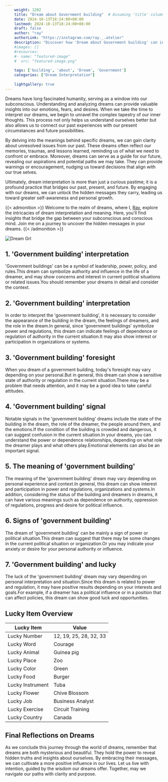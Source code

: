 ```yaml
---
    weight: 1202
    title: "Dream about Government building"  # Assuming 'title' column exists
    date: 2024-10-13T18:24:00+08:00
    lastmod: 2024-10-13T18:24:00+08:00
    draft: false
    author: "ray"
    authorLink: "https://instagram.com/ray._.atelier"
    description: "Discover how 'Dream about Government building' can interpret your future and uncover its significant meanings in your life."
    #images: []
    #resources:
    #- name: "featured-image"
    #  src: "featured-image.png"
    
    tags: ['building', 'about', 'Dream', 'Government']
    categories: ["Dream Interpretation"]
    
    lightgallery: true
---
```

    
Dreams have long fascinated humanity, serving as a window into our subconscious. Understanding and analyzing dreams can provide valuable insights into our emotions, fears, and desires. When we take the time to interpret our dreams, we begin to unravel the complex tapestry of our inner thoughts. This process not only helps us understand ourselves better but also allows us to connect our past experiences with our present circumstances and future possibilities.

By delving into the meanings behind specific dreams, we can gain clarity about unresolved issues from our past. These dreams often reflect our memories, traumas, and lessons learned, reminding us of what we need to confront or embrace. Moreover, dreams can serve as a guide for our future, revealing our aspirations and potential paths we may take. They can provide warnings or encouragement, nudging us toward decisions that align with our true selves.

Ultimately, dream interpretation is more than just a curious pastime; it is a profound practice that bridges our past, present, and future. By engaging with our dreams, we can unlock the hidden messages they carry, leading us toward greater self-awareness and personal growth.

{{< admonition >}}
Welcome to the realm of dreams, where I, [Ray](https://instagram.com/ray._.atelier), explore the intricacies of dream interpretation and meaning. Here, you’ll find insights that bridge the gap between your subconscious and conscious mind. Join me on a journey to uncover the hidden messages in your dreams.
{{< /admonition >}}

![Dream Grl](https://cdn.pixabay.com/photo/2017/11/02/03/35/gothic-2910057_1280.jpg "Dream Grl")

## 1. 'Government building' interpretation
'Government buildings' can be a symbol of leadership, power, policy, and rules.This dream can symbolize authority and influence in the life of a dreamer, and may show concerns and interest in current political situations or related issues.You should remember your dreams in detail and consider the context.

## 2. 'Government building' interpretation
In order to interpret the 'government building', it is necessary to consider the appearance of the building in the dream, the feelings of dreamers, and the role in the dream.In general, since 'government buildings' symbolize power and regulations, this dream can indicate feelings of dependence or regulation of authority in the current situation.It may also show interest or participation in organizations or systems.

## 3. 'Government building' foresight
When you dream of a government building, today's foresight may vary depending on your personal.But in general, this dream can show a sensitive state of authority or regulation in the current situation.There may be a problem that needs attention, and it may be a good idea to take careful attitudes.

## 4. 'Government building' signal
Notable signals in the 'government building' dreams include the state of the building in the dream, the role of the dreamer, the people around them, and the emotions.If the condition of the building is crowded and dangerous, it can suggest confusion in the current situation.In your dreams, you can understand the power or dependence relationships, depending on what role the dreamer plays and what others play.Emotional elements can also be an important signal.

## 5. The meaning of 'government building'
The meaning of the 'government building' dream may vary depending on personal experience and context.In general, this dream can show interest and participation in power and regulations, organizations and systems.In addition, considering the status of the building and dreamers in dreams, it can have various meanings such as dependence on authority, oppression of regulations, progress and desire for political influence.

## 6. Signs of 'government building'
The dream of 'government building' can be mainly a sign of power or political situation.This dream can suggest that there may be some changes in the current political situation or organization.Or you may indicate your anxiety or desire for your personal authority or influence.

## 7. 'Government building' and lucky
The luck of the 'government building' dream may vary depending on personal interpretation and situation.Since this dream is related to power and regulation, it may have positive results depending on your interests and goals.For example, if a dreamer has a political influence or in a position that can affect policies, this dream can show good luck and opportunities.

## Lucky Item Overview
| Lucky Item          | Value              |
|---------------|--------------------|
| Lucky Number        | 12, 19, 25, 28, 32, 33  |
| Lucky Word          | Courage |
| Lucky Animal        | Guinea pig |
| Lucky Place         | Zoo     |
| Lucky Color         | Green     |
| Lucky Food          | Burger      |
| Lucky Instrument    | Tuba |
| Lucky Flower        | Chive Blossom    |
| Lucky Job           | Business Analyst       |
| Lucky Exercise      | Circuit Training  |
| Lucky Country       | Canada    |


##  Final Reflections on Dreams

As we conclude this journey through the world of dreams, remember that dreams are both mysterious and beautiful. They hold the power to reveal hidden truths and insights about ourselves. By embracing their messages, we can cultivate a more positive influence in our lives. Let us live with intention, guided by the wisdom our dreams offer. Together, may we navigate our paths with clarity and purpose.
